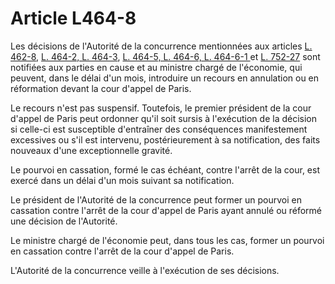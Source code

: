 # Article L464-8

<p>Les décisions de l'Autorité de la concurrence mentionnées aux articles <a href='/code-de-commerce/partie-legislative/livre-iv-de-la-liberte-des-prix-et-de-la-concurrence/titre-vi-du-conseil-de-la-concurrence/chapitre-ii-des-attributions/l462-8.md'>L. 462-8</a>, <a href='/code-de-commerce/partie-legislative/livre-iv-de-la-liberte-des-prix-et-de-la-concurrence/titre-vi-du-conseil-de-la-concurrence/chapitre-iv-des-decisions-et-des-voies-de-recours/l464-2.md'>L. 464-2, L. 464-3</a>, <a href='/code-de-commerce/partie-legislative/livre-iv-de-la-liberte-des-prix-et-de-la-concurrence/titre-vi-du-conseil-de-la-concurrence/chapitre-iv-des-decisions-et-des-voies-de-recours/l464-5.md'>L. 464-5, L. 464-6, L. 464-6-1 </a>et <a href='/affichCodeArticle.do?cidTexte=LEGITEXT000005634379&idArticle=LEGIARTI000026658830&dateTexte=&categorieLien=cid'>L. 752-27</a> sont notifiées aux parties en cause et au ministre chargé de l'économie, qui peuvent, dans le délai d'un mois, introduire un recours en annulation ou en réformation devant la cour d'appel de Paris. </p><p>Le recours n'est pas suspensif. Toutefois, le premier président de la cour d'appel de Paris peut ordonner qu'il soit sursis à l'exécution de la décision si celle-ci est susceptible d'entraîner des conséquences manifestement excessives ou s'il est intervenu, postérieurement à sa notification, des faits nouveaux d'une exceptionnelle gravité. </p><p>Le pourvoi en cassation, formé le cas échéant, contre l'arrêt de la cour, est exercé dans un délai d'un mois suivant sa notification. </p><p>Le président de l'Autorité de la concurrence peut former un pourvoi en cassation contre l'arrêt de la cour d'appel de Paris ayant annulé ou réformé une décision de l'Autorité. </p><p>Le ministre chargé de l'économie peut, dans tous les cas, former un pourvoi en cassation contre l'arrêt de la cour d'appel de Paris. </p><p>L'Autorité de la concurrence veille à l'exécution de ses décisions.</p>